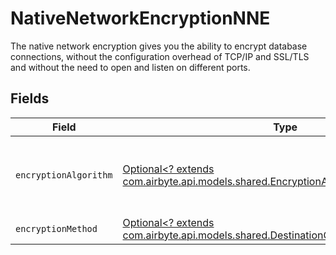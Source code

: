 # NativeNetworkEncryptionNNE

The native network encryption gives you the ability to encrypt database connections, without the configuration overhead of TCP/IP and SSL/TLS and without the need to open and listen on different ports.


## Fields

| Field                                                                                                                                           | Type                                                                                                                                            | Required                                                                                                                                        | Description                                                                                                                                     |
| ----------------------------------------------------------------------------------------------------------------------------------------------- | ----------------------------------------------------------------------------------------------------------------------------------------------- | ----------------------------------------------------------------------------------------------------------------------------------------------- | ----------------------------------------------------------------------------------------------------------------------------------------------- |
| `encryptionAlgorithm`                                                                                                                           | [Optional<? extends com.airbyte.api.models.shared.EncryptionAlgorithm>](../../models/shared/EncryptionAlgorithm.md)                             | :heavy_minus_sign:                                                                                                                              | This parameter defines the database encryption algorithm.                                                                                       |
| `encryptionMethod`                                                                                                                              | [Optional<? extends com.airbyte.api.models.shared.DestinationOracleEncryptionMethod>](../../models/shared/DestinationOracleEncryptionMethod.md) | :heavy_minus_sign:                                                                                                                              | N/A                                                                                                                                             |